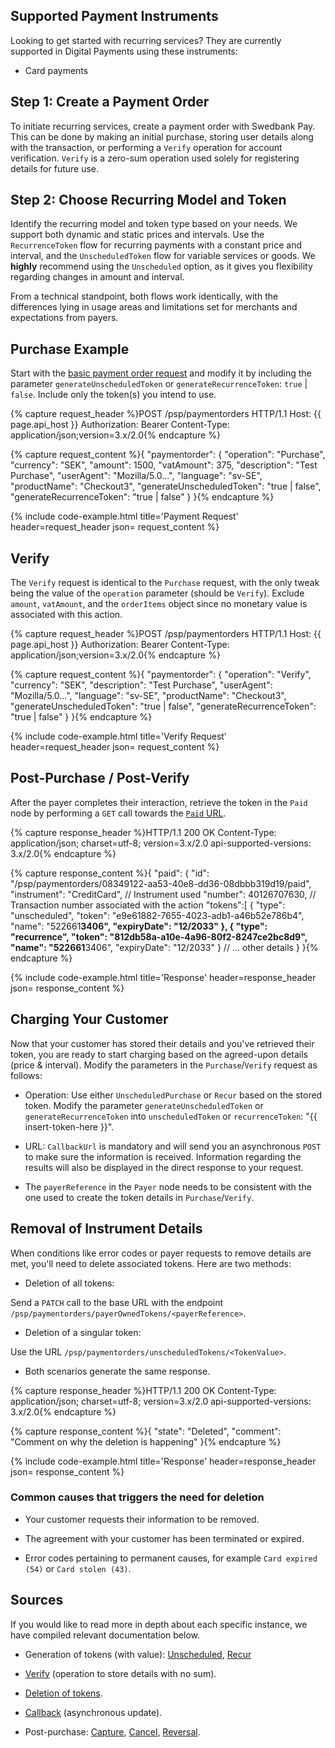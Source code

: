 
## Supported Payment Instruments

Looking to get started with recurring services? They are currently supported
in Digital Payments using these instruments:

*   Card payments

## Step 1: Create a Payment Order

To initiate recurring services, create a payment order with Swedbank Pay.
This can be done by making an initial purchase, storing user details along with
the transaction, or performing a `Verify` operation for account verification.
`Verify` is a zero-sum operation used solely for registering details for future
use.

## Step 2: Choose Recurring Model and Token

Identify the recurring model and token type based on your needs. We support both
dynamic and static prices and intervals. Use the `RecurrenceToken` flow for
recurring payments with a constant price and interval, and the
`UnscheduledToken` flow for variable services or goods. We **highly** recommend
using the `Unscheduled` option, as it gives you flexibility regarding changes
in amount and interval.

From a technical standpoint, both flows work identically, with the differences
lying in usage areas and limitations set for merchants and expectations from
payers.

## Purchase Example

Start with the [basic payment order request][basic-request] and modify it by
including the parameter `generateUnscheduledToken` or `generateRecurrenceToken`:
`true` | `false`. Include only the token(s) you intend to use.

{% capture request_header %}POST /psp/paymentorders HTTP/1.1
Host: {{ page.api_host }}
Authorization: Bearer <AccessToken>
Content-Type: application/json;version=3.x/2.0{% endcapture %}

{% capture request_content %}{
"paymentorder": {
"operation": "Purchase",
"currency": "SEK",
"amount": 1500,
"vatAmount": 375,
"description": "Test Purchase",
"userAgent": "Mozilla/5.0...",
"language": "sv-SE",
"productName": "Checkout3",
"generateUnscheduledToken": "true | false",
"generateRecurrenceToken": "true | false"
    }
}{% endcapture %}

{% include code-example.html
    title='Payment Request'
    header=request_header
    json= request_content
    %}

## Verify

The `Verify` request is identical to the `Purchase` request, with the only tweak
being the value of the `operation` parameter (should be `Verify`). Exclude
`amount`, `vatAmount`, and the `orderItems` object since no monetary value is
associated with this action.

{% capture request_header %}POST /psp/paymentorders HTTP/1.1
Host: {{ page.api_host }}
Authorization: Bearer <AccessToken>
Content-Type: application/json;version=3.x/2.0{% endcapture %}

{% capture request_content %}{
"paymentorder": {
"operation": "Verify",
"currency": "SEK",
"description": "Test Purchase",
"userAgent": "Mozilla/5.0...",
"language": "sv-SE",
"productName": "Checkout3",
"generateUnscheduledToken": "true | false",
"generateRecurrenceToken": "true | false"
    }
}{% endcapture %}

{% include code-example.html
    title='Verify Request'
    header=request_header
    json= request_content
    %}

## Post-Purchase / Post-Verify

After the payer completes their interaction, retrieve the token in the `Paid`
node by performing a `GET` call towards the [`Paid` URL][paid].

{% capture response_header %}HTTP/1.1 200 OK
Content-Type: application/json; charset=utf-8; version=3.x/2.0
api-supported-versions: 3.x/2.0{% endcapture %}

{% capture response_content %}{
    "paid": {
    "id": "/psp/paymentorders/08349122-aa53-40e8-dd36-08dbbb319d19/paid",
    "instrument": "CreditCard", // Instrument used
    "number": 40126707630, // Transaction number associated with the action
    "tokens":[
        {
          "type": "unscheduled",
          "token": "e9e61882-7655-4023-adb1-a46b52e786b4",
          "name": "522661******3406",
          "expiryDate": "12/2033"
        },
        {
          "type": "recurrence",
          "token": "812db58a-a10e-4a96-80f2-8247ce2bc8d9",
          "name": "522661******3406",
          "expiryDate": "12/2033"
        }
       // ... other details
    }
}{% endcapture %}

{% include code-example.html
    title='Response'
    header=response_header
    json= response_content
    %}

## Charging Your Customer

Now that your customer has stored their details and you've retrieved their
token, you are ready to start charging based on the agreed-upon details (price &
interval). Modify the parameters in the `Purchase`/`Verify` request as follows:

*   Operation: Use either `UnscheduledPurchase` or `Recur` based on the stored
    token. Modify the parameter `generateUnscheduledToken` or
    `generateRecurrenceToken` into `unscheduledToken` or `recurrenceToken`:
    "{{ insert-token-here }}".

*   URL: `CallbackUrl` is mandatory and will send you an asynchronous `POST` to
    make sure the information is received. Information regarding the results
    will also be displayed in the direct response to your request.

*   The `payerReference` in the `Payer` node needs to be consistent with the one
    used to create the token details in `Purchase`/`Verify`.

## Removal of Instrument Details

 When conditions like error codes or payer requests to remove details are met,
 you'll need to delete associated tokens. Here are two methods:

*   Deletion of all tokens:

 Send a `PATCH` call to the base URL with the endpoint
 `/psp/paymentorders/payerOwnedTokens/<payerReference>`.

*   Deletion of a singular token:

Use the URL `/psp/paymentorders/unscheduledTokens/<TokenValue>`.

*   Both scenarios generate the same response.

{% capture response_header %}HTTP/1.1 200 OK
Content-Type: application/json; charset=utf-8; version=3.x/2.0
api-supported-versions: 3.x/2.0{% endcapture %}

{% capture response_content %}{
"state": "Deleted",
"comment": "Comment on why the deletion is happening"
}{% endcapture %}

{% include code-example.html
    title='Response'
    header=response_header
    json= response_content
    %}

### Common causes that triggers the need for deletion

*   Your customer requests their information to be removed.

*   The agreement with your customer has been terminated or expired.

*   Error codes pertaining to permanent causes, for example `Card expired (54)`
    or `Card stolen (43)`.

## Sources

If you would like to read more in depth about each specific instance, we have
compiled relevant documentation below.

*   Generation of tokens (with value): [Unscheduled][unscheduled],
    [Recur][recur]

*   [Verify][verify] (operation to store details with no sum).

*   [Deletion of tokens][delete-token].

*   [Callback][callback] (asynchronous update).

*   Post-purchase: [Capture][capture], [Cancel][cancel], [Reversal][reversal].

[basic-request]: /checkout-v3/get-started/payment-request-3-1/#create-payment-order
[callback]: /checkout-v3/features/core/callback
[cancel]: /checkout-v3/features/core/cancel
[capture]: /checkout-v3/features/core/payment-order-capture
[delete-token]: /checkout-v3/features/optional/delete-token
[paid]: https://api.externalintegration.payex.com/psp/paymentorders/<PaymentOrderIdHere>/paid
[recur]: /checkout-v3/features/optional/recur
[reversal]: /checkout-v3/features/core/reversal
[unscheduled]: /checkout-v3/features/optional/unscheduled
[verify]: /checkout-v3/features/optional/verify
